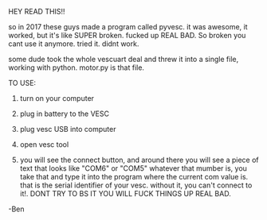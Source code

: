 HEY READ THIS!!


so in 2017 these guys made a program called pyvesc. it was awesome, it worked, but it's like SUPER broken. fucked up REAL BAD. So broken you cant use it anymore.
tried it. didnt work.

some dude took the whole vescuart deal and threw it into a single file, working with python.
motor.py is that file.


TO USE:

1. turn on your computer

2. plug in battery to the VESC

3. plug vesc USB into computer

4. open vesc tool

5. you will see the connect button, and around there you will see a piece of text that looks like "COM6" or "COM5"
    whatever that mumber is, you take that and type it into the program where the current com value is. that is the serial identifier of your vesc. without it, you can't connect to it!. DONT TRY TO BS IT YOU WILL FUCK THINGS UP REAL BAD.


-Ben